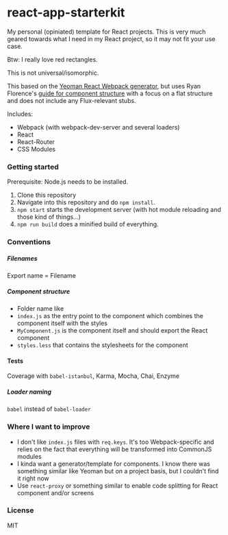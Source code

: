 # react-app-starterkit
My personal (opiniated) template for React projects. This is very much geared towards what I need in my React project, so it may not fit your use case.

Btw: I really love red rectangles.

This is not universal/isomorphic.

This based on the [Yeoman React Webpack generator](https://github.com/newtriks/generator-react-webpack), but uses Ryan Florence's [guide for component structure](https://gist.github.com/ryanflorence/daafb1e3cb8ad740b346) with a focus on a flat structure and does not include any Flux-relevant stubs.

Includes:
- Webpack (with webpack-dev-server and several loaders)
- React
- React-Router
- CSS Modules

### Getting started
Prerequisite: Node.js needs to be installed.

1. Clone this repository
2. Navigate into this repository and do `npm install`.
3. `npm start` starts the development server (with hot module reloading and those kind of things...)
4. `npm run build` does a minified build of everything.

### Conventions

##### Filenames
Export name = Filename

##### Component structure
- Folder name like
- `index.js` as the entry point to the component which combines the component itself with the styles
- `MyComponent.js` is the component itself and should export the React component
- `styles.less` that contains the stylesheets for the component

#### Tests
Coverage with `babel-istanbul`, Karma, Mocha, Chai, Enzyme

##### Loader naming
`babel` instead of `babel-loader`

### Where I want to improve
- I don't like `index.js` files with `req.keys`. It's too Webpack-specific and relies on the fact that everything will be transformed into CommonJS modules
- I kinda want a generator/template for components. I know there was something similar like Yeoman but on a project basis, but I couldn't find it right now
- Use `react-proxy` or something similar to enable code splitting for React component and/or screens

### License
MIT
